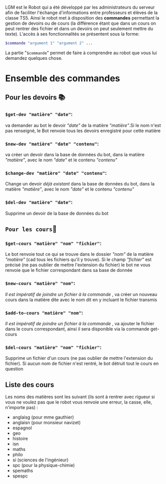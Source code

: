 LGM est le Robot qui a été développé par les administrateurs du serveur afin de faciliter l'échange d'informations entre professeurs et élèves de la classe TS5. Ainsi le robot met à disposition des **commandes** permettant la gestion de devoirs ou de cours (la différence étant que dans un cours on peut rentrer des fichier et dans un devoirs on peut seulement mettre du texte). L'accès à ses fonctionnalités se présentent sous la forme:
```php
$commande "argument 1" "argument 2" ...
```
La partie "`$commande`" permet de faire à comprendre au robot que vous lui demandez quelques chose.
# Ensemble des commandes
## Pour les devoirs :books:
### `$get-dev "matière" "date"`:
va demander au bot le devoir _"date"_ de la matière _"matière"_.Si le nom n'est pas renseigné, le Bot renvoie tous les devoirs enregistré pour cette matière
### `$new-dev "matière" "date" "contenu"`:
va créer un devoir dans la base de données du bot, dans la matière _"matière"_, avec le nom _"date"_ et le contenu _"contenu"_
### `$change-dev "matière" "date" "contenu"`:
Change un devoir _déjà existant_ dans la base de données du bot, dans la matière _"matière"_, avec le nom _"date"_ et le contenu _"contenu"_
### `$del-dev "matière" "date"`:
Supprime un devoir de la base de données du bot
## `Pour les cours`:notebook:
### `$get-cours "matière" "nom" "fichier"`:
Le bot renvoie tout ce qui se trouve dans le dossier _"nom"_ de la matière _"matière"_ (cad tous les fichiers qu'il y trouve). Si le champ _"fichier"_ est précisé (ne pas oublier de mettre l'extension du fichier) le bot ne vous renvoie que le fichier correspondant dans sa base de donnée
### `$new-cours "matière" "nom"`:
_Il est impératif de joindre un fichier à la commande_ , va créer un nouveau cours dans la matière dite avec le nom dit en y incluant le fichier transmis
### `$add-to-cours "matière" "nom"`:
_Il est impératif de joindre un fichier à la commande_ , va ajouter le fichier dans le cours correspondant, ainsi il sera disponible via la commande get-cours
### `$del-cours "matière" "nom" "fichier"`:
Supprime un fichier d'un cours (ne pas oublier de mettre l'extension du fichier). Si aucun nom de fichier n'est rentré, le bot détruit tout le cours en question
## Liste des cours
Les noms des matières sont les suivant (ils sont à rentrer avec rigueur si vous ne voulez pas que le robot vous renvoie une erreur, la casse, elle, n'importe pas) :
- anglaisg (pour mme gauthier)
- anglaisn (pour monsieur navizet)
- espagnol
- geo
- histoire
- isn
- maths
- philo
- si (sciences de l'ingénieur)
- spc (pour la physique-chimie)
- spemaths
- spespc
<!--stackedit_data:
eyJoaXN0b3J5IjpbOTMxODgyMTQ2XX0=
-->
